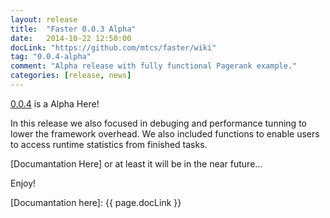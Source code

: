 ```yaml
---
layout: release
title:  "Faster 0.0.3 Alpha"
date:   2014-10-22 12:50:00
docLink: "https://github.com/mtcs/faster/wiki"
tag: "0.0.4-alpha"
comment: "Alpha release with fully functional Pagerank example."
categories: [release, news]
---
```


[0.0.4] is a Alpha Here!

In this release we also focused in debuging and performance tunning to lower the framework overhead. 
We also included functions to enable users to access runtime statistics from finished tasks.

[Documantation Here] or at least it will be in the near future...

Enjoy!

[0.0.4]: https://github.com/mtcs/faster/releases/tag/0.0.4-alpha
[Documantation here]: {{ page.docLink }}

